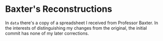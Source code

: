 # Baxter's Reconstructions

In `data` there's a copy of a spreadsheet I received from Professor Baxter. In
the interests of distinguishing my changes from the original, the initial commit
has none of my later corrections.
